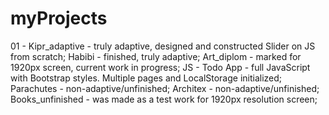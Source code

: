 # myProjects

01 - Kipr_adaptive - truly adaptive, designed and constructed Slider on JS from scratch;
Habibi - finished, truly adaptive;
Art_diplom - marked for 1920px screen, current work in progress;
JS - Todo App - full JavaScript with Bootstrap styles. Multiple pages and LocalStorage initialized;
Parachutes - non-adaptive/unfinished;
Architex - non-adaptive/unfinished;
Books_unfinished - was made as a test work for 1920px resolution screen;
